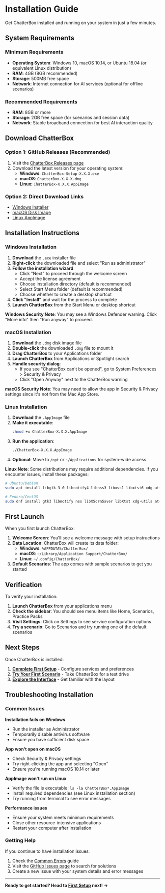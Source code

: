 # Installation Guide

Get ChatterBox installed and running on your system in just a few minutes.

## System Requirements

### Minimum Requirements
- **Operating System**: Windows 10, macOS 10.14, or Ubuntu 18.04 (or equivalent Linux distribution)
- **RAM**: 4GB (8GB recommended)
- **Storage**: 500MB free space
- **Network**: Internet connection for AI services (optional for offline scenarios)

### Recommended Requirements
- **RAM**: 8GB or more
- **Storage**: 2GB free space (for scenarios and session data)
- **Network**: Stable broadband connection for best AI interaction quality

## Download ChatterBox

### Option 1: GitHub Releases (Recommended)
1. Visit the [ChatterBox Releases page](https://github.com/michael-borck/chatter-box/releases)
2. Download the latest version for your operating system:
   - **Windows**: `ChatterBox-Setup-X.X.X.exe`
   - **macOS**: `ChatterBox-X.X.X.dmg`
   - **Linux**: `ChatterBox-X.X.X.AppImage`

### Option 2: Direct Download Links
- [Windows Installer](https://github.com/michael-borck/chatter-box/releases/latest/download/ChatterBox-Setup.exe)
- [macOS Disk Image](https://github.com/michael-borck/chatter-box/releases/latest/download/ChatterBox.dmg)
- [Linux AppImage](https://github.com/michael-borck/chatter-box/releases/latest/download/ChatterBox.AppImage)

## Installation Instructions

### Windows Installation
1. **Download** the `.exe` installer file
2. **Right-click** the downloaded file and select "Run as administrator"
3. **Follow the installation wizard**:
   - Click "Next" to proceed through the welcome screen
   - Accept the license agreement
   - Choose installation directory (default is recommended)
   - Select Start Menu folder (default is recommended)
   - Choose whether to create a desktop shortcut
4. **Click "Install"** and wait for the process to complete
5. **Launch ChatterBox** from the Start Menu or desktop shortcut

**Windows Security Note**: You may see a Windows Defender warning. Click "More info" then "Run anyway" to proceed.

### macOS Installation
1. **Download** the `.dmg` disk image file
2. **Double-click** the downloaded `.dmg` file to mount it
3. **Drag ChatterBox** to your Applications folder
4. **Launch ChatterBox** from Applications or Spotlight search
5. **Handle security dialog**: 
   - If you see "ChatterBox can't be opened", go to System Preferences > Security & Privacy
   - Click "Open Anyway" next to the ChatterBox warning

**macOS Security Note**: You may need to allow the app in Security & Privacy settings since it's not from the Mac App Store.

### Linux Installation
1. **Download** the `.AppImage` file
2. **Make it executable**:
   ```bash
   chmod +x ChatterBox-X.X.X.AppImage
   ```
3. **Run the application**:
   ```bash
   ./ChatterBox-X.X.X.AppImage
   ```
4. **Optional**: Move to `/opt` or `~/Applications` for system-wide access

**Linux Note**: Some distributions may require additional dependencies. If you encounter issues, install these packages:
```bash
# Ubuntu/Debian
sudo apt install libgtk-3-0 libnotify4 libnss3 libxss1 libxtst6 xdg-utils libatspi2.0-0

# Fedora/CentOS
sudo dnf install gtk3 libnotify nss libXScrnSaver libXtst xdg-utils at-spi2-atk
```

## First Launch

When you first launch ChatterBox:

1. **Welcome Screen**: You'll see a welcome message with setup instructions
2. **Data Location**: ChatterBox will create its data folder:
   - **Windows**: `%APPDATA%/ChatterBox/`
   - **macOS**: `~/Library/Application Support/ChatterBox/`
   - **Linux**: `~/.config/ChatterBox/`
3. **Default Scenarios**: The app comes with sample scenarios to get you started

## Verification

To verify your installation:

1. **Launch ChatterBox** from your applications menu
2. **Check the sidebar**: You should see menu items like Home, Scenarios, Practice Packs
3. **Visit Settings**: Click on Settings to see service configuration options
4. **Try a scenario**: Go to Scenarios and try running one of the default scenarios

## Next Steps

Once ChatterBox is installed:

1. **[Complete First Setup](first-setup.md)** - Configure services and preferences
2. **[Try Your First Scenario](../workflows/your-first-scenario.md)** - Take ChatterBox for a test drive
3. **[Explore the Interface](../interface-guide/home-dashboard.md)** - Get familiar with the layout

## Troubleshooting Installation

### Common Issues

**Installation fails on Windows**
- Run the installer as Administrator
- Temporarily disable antivirus software
- Ensure you have sufficient disk space

**App won't open on macOS**
- Check Security & Privacy settings
- Try right-clicking the app and selecting "Open"
- Ensure you're running macOS 10.14 or later

**AppImage won't run on Linux**
- Verify the file is executable: `ls -la ChatterBox*.AppImage`
- Install required dependencies (see Linux installation section)
- Try running from terminal to see error messages

**Performance issues**
- Ensure your system meets minimum requirements
- Close other resource-intensive applications
- Restart your computer after installation

### Getting Help

If you continue to have installation issues:

1. Check the [Common Errors](../troubleshooting/common-errors.md) guide
2. Visit the [GitHub Issues page](https://github.com/michael-borck/chatter-box/issues) to search for solutions
3. Create a new issue with your system details and error messages

---

**Ready to get started? Head to [First Setup](first-setup.md) next! →**